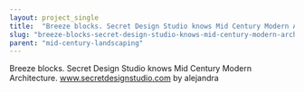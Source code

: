 ```yaml
---
layout: project_single
title:  "Breeze blocks. Secret Design Studio knows Mid Century Modern Architecture. www.secretdesignstudio.com by alejandra"
slug: "breeze-blocks-secret-design-studio-knows-mid-century-modern-architecture-wwwsecretdesignstudiocom-by-alejandra"
parent: "mid-century-landscaping"
---
```

Breeze blocks. Secret Design Studio knows Mid Century Modern Architecture. www.secretdesignstudio.com by alejandra
